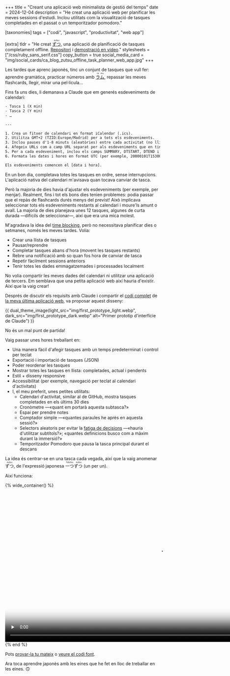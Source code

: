 +++
title = "Creant una aplicació web minimalista de gestió del temps"
date = 2024-12-04
description = "He creat una aplicació web per planificar les meves sessions d'estudi. Inclou utilitats com la visualització de tasques completades en el passat o un temporitzador pomodoro."

[taxonomies]
tags = ["codi", "javascript", "productivitat", "web app"]

[extra]
tldr = "He creat [<ruby>ずつ<rt>zutsu</rt></ruby>](https://zutsu.osc.garden), una aplicació de planificació de tasques completament offline. [Repositori](https://github.com/welpo/zutsu) i [demostració en vídeo](#demo)."
stylesheets = ["/css/ruby_sans_serif.css"]
copy_button = true
social_media_card = "img/social_cards/ca_blog_zutsu_offline_task_planner_web_app.jpg"
+++

Les tardes que aprenc japonès, tinc un conjunt de tasques que vull fer: aprendre gramàtica, practicar números amb [<ruby>ラ<rt>ra</rt>ム<rt>mu</rt></ruby>](https://ramu.osc.garden/), repassar les meves flashcards, llegir, mirar una pel·lícula…

Fins fa uns dies, li demanava a Claude que em generés esdeveniments de calendari:

```txt
- Tasca 1 (X min)
- Tasca 2 (Y min)
- …

---

1. Crea un fitxer de calendari en format iCalendar (.ics).
2. Utilitza GMT+2 (TZID:Europe/Madrid) per a tots els esdeveniments.
3. Inclou pauses d'1-8 minuts (aleatòries) entre cada activitat (no llistis les pauses com a esdeveniments separats).
4. Afegeix URLs com a camp URL separat per als esdeveniments que en tinguin.
5. Per a cada esdeveniment, inclou els camps SUMMARY, DTSTART, DTEND i DESCRIPTION. No utilitzis camps innecessaris com RRULE.
6. Formata les dates i hores en format UTC (per exemple, 20000101T153000 per a l'1 de gener de 2000, 15:30:00).

Els esdeveniments comencen el [data i hora].
```

En un bon dia, completava totes les tasques en ordre, sense interrupcions. L'aplicació nativa del calendari m'avisava quan tocava canviar de tasca.

Però la majoria de dies havia d'ajustar els esdeveniments (per exemple, per menjar). Realment, fins i tot els bons dies tenien problemes: podia passar que el repàs de flashcards durés menys del previst! Això implicava seleccionar tots els esdeveniments restants al calendari i moure'ls amunt o avall. La majoria de dies planejava unes 12 tasques, algunes de curta durada —difícils de seleccionar—, així que era una mica molest.

M'agradava la idea del [time blocking](https://en.wikipedia.org/wiki/Timeblocking), però no necessitava planificar dies o setmanes, només les meves tardes. Volia:

- Crear una llista de tasques
- Pausar/reprendre
- Completar tasques abans d'hora (movent les tasques restants)
- Rebre una notificació amb so quan fos hora de canviar de tasca
- Repetir fàcilment sessions anteriors
- Tenir totes les dades emmagatzemades i processades localment

No volia compartir les meves dades del calendari ni utilitzar una aplicació de tercers. Em semblava que una petita aplicació web així hauria d'existir. Així que la vaig crear!

Després de discutir els requisits amb Claude i compartir el [codi complet](https://github.com/welpo/ramu) de [la meva última aplicació web](@/blog/ramu-japanese-numbers-practice-web-app/index.ca.md), va proposar aquest disseny:

{{ dual_theme_image(light_src="img/first_prototype_light.webp", dark_src="img/first_prototype_dark.webp" alt="Primer prototip d'interfície de Claude") }}

No és un mal punt de partida!

Vaig passar unes hores treballant en:

- Una manera fàcil d'afegir tasques amb un temps predeterminat i control per teclat
- Exportació i importació de tasques (JSON)
- Poder reordenar les tasques
- Mostrar totes les tasques en llista: completades, actual i pendents
- Estil + disseny responsive
- Accessibilitat (per exemple, navegació per teclat al calendari d'activitats)
- I, el meu preferit, unes petites utilitats:
  - Calendari d'activitat, similar al de GitHub, mostra tasques completades en els últims 30 dies
  - Cronòmetre —«quant em portarà aquesta subtasca?»
  - Espai per prendre notes
  - Comptador simple —«quantes paraules he après en aquesta sessió?»
  - Selectors aleatoris per evitar la [fatiga de decisions](https://en.wikipedia.org/wiki/Decision_fatigue) —«hauria d'utilitzar subtítols?»; «quantes definicions busco com a màxim durant la immersió?»
  - Temporitzador Pomodoro que pausa la tasca principal durant el descans

La idea és centrar-se en una tasca cada vegada, així que la vaig anomenar <ruby>ずつ<rt>zutsu</rt></ruby>, de l'expressió japonesa <ruby>一つずつ<rt>hitotsu zutsu</rt></ruby> (un per un).

Així funciona:

<a id="demo"></a>
{% wide_container() %}
<video controls preload="none" width="1000" poster="img/video_poster.webp" title="zutsu demo" src="https://cdn.jsdelivr.net/gh/welpo/zutsu/assets/ずつ_demo.mov"></video>
{% end %}

Pots [provar-la tu mateix](https://zutsu.osc.garden) o [veure el codi font](https://github.com/welpo/zutsu).

Ara toca aprendre japonès amb les eines que he fet en lloc de treballar en les eines. 🙃
